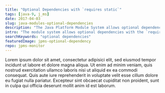 ```yaml
---
title: "Optional Dependencies with `requires static`"
tags: [java-9, j_ms]
date: 2017-04-03
slug: java-modules-optional-dependencies
description: "The Java Platform Module System allows optional dependencies with `requires static`. They are accessible at compile but can be absent at run time."
intro: "The module system allows optional dependencies with the `requires static` clause. Module required this way are accessible at compile time but can be absent at run time."
searchKeywords: "optional dependencies"
featuredImage: jpms-optional-dependency
repo: jpms-monitor
---
```


Lorem ipsum dolor sit amet, consectetur adipisici elit, sed eiusmod tempor incidunt ut labore et dolore magna aliqua.
Ut enim ad minim veniam, quis nostrud exercitation ullamco laboris nisi ut aliquid ex ea commodi consequat.
Quis aute iure reprehenderit in voluptate velit esse cillum dolore eu fugiat nulla pariatur.
Excepteur sint obcaecat cupiditat non proident, sunt in culpa qui officia deserunt mollit anim id est laborum.